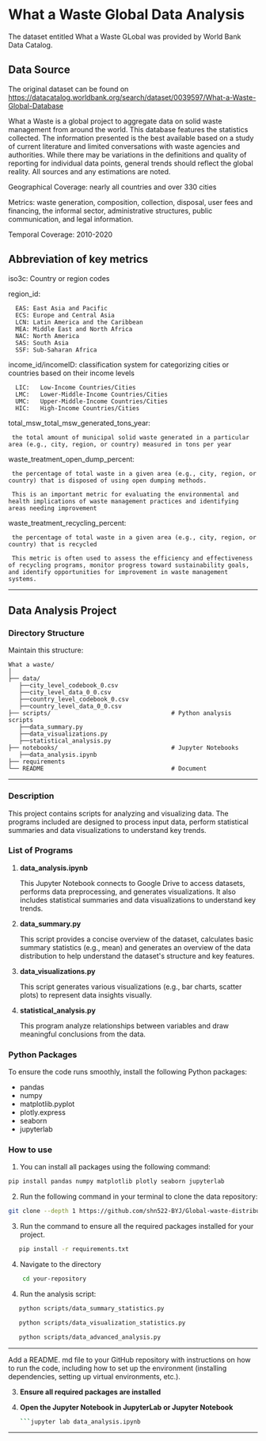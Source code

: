 # What a Waste Global Data Analysis

The dataset entitled What a Waste GLobal was provided by World Bank Data Catalog.

## **Data Source**
The original dataset can be found on https://datacatalog.worldbank.org/search/dataset/0039597/What-a-Waste-Global-Database

What a Waste is a global project to aggregate data on solid waste management from around the world. This database features the statistics collected. The information presented is the best available based on a study of current literature and limited conversations with waste agencies and authorities. While there may be variations in the definitions and quality of reporting for individual data points, general trends should reflect the global reality. All sources and any estimations are noted.

Geographical Coverage:   nearly all countries and over 330 cities

Metrics:        waste generation, composition, collection, disposal, user fees and financing, the 
                informal sector, administrative structures, public communication, and legal information.             

Temporal Coverage:       2010-2020

## Abbreviation of key metrics
iso3c:                 Country or region codes

region_id: 

      EAS: East Asia and Pacific
      ECS: Europe and Central Asia
      LCN: Latin America and the Caribbean
      MEA: Middle East and North Africa
      NAC: North America
      SAS: South Asia
      SSF: Sub-Saharan Africa
      
income_id/incomeID:      classification system for categorizing cities or countries based on their income levels

      LIC:   Low-Income Countries/Cities
      LMC:   Lower-Middle-Income Countries/Cities
      UMC:   Upper-Middle-Income Countries/Cities
      HIC:   High-Income Countries/Cities

total_msw_total_msw_generated_tons_year:  

     the total amount of municipal solid waste generated in a particular area (e.g., city, region, or country) measured in tons per year

waste_treatment_open_dump_percent:  
    
     the percentage of total waste in a given area (e.g., city, region, or country) that is disposed of using open dumping methods. 
    
     This is an important metric for evaluating the environmental and health implications of waste management practices and identifying areas needing improvement

waste_treatment_recycling_percent:   

     the percentage of total waste in a given area (e.g., city, region, or country) that is recycled
     
     This metric is often used to assess the efficiency and effectiveness of recycling programs, monitor progress toward sustainability goals, and identify opportunities for improvement in waste management systems.

---

## Data Analysis Project
### **Directory Structure**
Maintain this structure:
```
What a waste/
│
├── data/
   ├──city_level_codebook_0.csv
   ├──city_level_data_0_0.csv
   ├──country_level_codebook_0.csv
   ├──country_level_data_0_0.csv                        
├── scripts/                                  # Python analysis scripts
   ├──data_summary.py
   ├──data_visualizations.py             
   ├──statistical_analysis.py                 
├── notebooks/                                # Jupyter Notebooks
   ├──data_analysis.ipynb
├── requirements                                                                      
└── README                                    # Document
```
---

### **Description**
This project contains scripts for analyzing and visualizing data. The programs included are designed to process input data, perform statistical summaries and data visualizations to understand key trends.

### **List of Programs**
1. **data_analysis.ipynb**
   
   This Jupyter Notebook connects to Google Drive to access datasets, performs data preprocessing, and generates visualizations. It also includes statistical summaries and data visualizations to understand key trends.

2. **data_summary.py**

   This script provides a concise overview of the dataset, calculates basic summary statistics (e.g., mean) and generates an overview of the data distribution to help understand the dataset's structure and key features.
   
3. **data_visualizations.py**
   
   This script generates various visualizations (e.g., bar charts, scatter plots) to represent data insights visually.
   
4. **statistical_analysis.py**

   This program analyze relationships between variables and draw meaningful conclusions from the data.

### **Python Packages**
To ensure the code runs smoothly, install the following Python packages:
- pandas
- numpy
- matplotlib.pyplot
- plotly.express
- seaborn
- jupyterlab

### **How to use**
1. You can install all packages using the following command:
```bash
pip install pandas numpy matplotlib plotly seaborn jupyterlab
```
2. Run the following command in your terminal to clone the data repository:
```bash
git clone --depth 1 https://github.com/shn522-BYJ/Global-waste-distribution.git
```
3. Run the command to ensure all the required packages installed for your project.
```bash
   pip install -r requirements.txt
```
4. Navigate to the directory
```bash
    cd your-repository
```
4. Run the analysis script:
```bash
   python scripts/data_summary_statistics.py
```
```bash
   python scripts/data_visualization_statistics.py
```
```bash
   python scripts/data_advanced_analysis.py
```
---

Add a README. md file to your GitHub repository with instructions on how to run the code, including how to set up the environment (installing dependencies, setting up virtual environments, etc.).
   



3. **Ensure all required packages are installed**  

4. **Open the Jupyter Notebook in JupyterLab or Jupyter Notebook**
    ```bash
    ```jupyter lab data_analysis.ipynb

---
